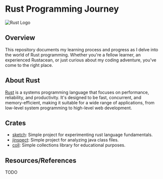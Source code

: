 # Rust Programming Journey

![Rust Logo](https://www.rust-lang.org/static/images/rust-logo-blk.svg)

## Overview

This repository documents my learning process and progress as I delve into the world of Rust programming. Whether you're a fellow learner, an experienced Rustacean, or just curious about my coding adventure, you've come to the right place.

## About Rust

[Rust](https://www.rust-lang.org/) is a systems programming language that focuses on performance, reliability, and productivity. It's designed to be fast, concurrent, and memory-efficient, making it suitable for a wide range of applications, from low-level system programming to high-level web development.

## Crates

- [sketch](./sketch/): Simple project for experimenting rust language fundamentals.
- [jinspect](./jinspect/README.md): Simple project for analyzing java class files.
- [coll](./coll/README.md): Simple collections library for educational purposes.

## Resources/References

TODO
